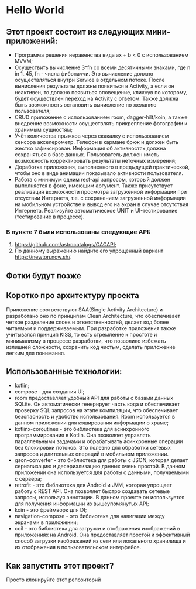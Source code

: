 # Hello World

## Этот проект состоит из следующих мини-приложений:
- Программа решения неравенства вида ax + b < 0 с использованием MVVM;
- Осуществить вычисление 3^fn со всеми десятичными знаками, где n in 1..45, fn - числа фибоначчи. Это вычисление должно осуществляться внутри Service в отдельном потоке. После вычисления результаты должны появиться в Activity, а если он неактивен, то должно появиться оповещение, кликнув по которому, будет осуществлен переход на Activity с ответом. Также должна быть возможность остановить вычисление по желанию пользователя;
- CRUD приложение с использованием room, dagger-hilt/koin, а также внедрение возможности осуществлять прикрепление фотографии к хранимым сущностям;
- Учёт количества прыжков через скакалку с использованием сенсора акселерометр. Телефон в кармане брюк и должен быть жестко зафиксирован. Информация об активностях должна сохраняться в базе данных. Пользователь должен иметь возможность корректировать результаты неточных измерений;
- Доработка приложения, выполненного в предыдущей практической, чтобы оно в виде анимации показывало активности пользователя.
- Работа с минимум одним rest-api запросом, который должен выполняется в фоне, имеющим аргумент. Также присутствует реализация возможности просмотра загруженной информации при отсуствии Интернета, т.е. с сохранением загруженной информации на мобильном устройстве и вывод его на экран в случае отсутствия Интернета. Реализуйте автоматическое UNIT и UI-тестирование (тестирование в процессе).

### В пункте 7 были использованы следующие API:
1. https://github.com/astrocatalogs/OACAPI;
2. По данному выражению найдите его упрощенный вариант https://newton.now.sh/.

## Фотки будут позже

## Коротко про архитектуру проекта
Приложение соответствуют SAA(Single Activity Architecture) и разработано оно по принципам Clean Architecture, что обеспечивает четкое разделение слоев и ответственностей, делает код более читаемым и поддерживаемым. При разработке приложения также учитывался принцип KISS, то есть стремление к простоте и минимализму в процессе разработки, что позволило избежать излишней сложности, сохранить код чистым, сделать приложение легким для понимания.

Использованные технологии:
-
- kotlin;
- compose - для создания UI;
- room предоставляет удобный API для работы с базами данных SQLite. Он автоматически генерирует часть кода и обеспечивает проверку SQL запросов на этапе компиляции, что обеспечивает безопасность и удобство использования. Room используется в данном приложении для кэширования информации о храме;
- kotlinx-coroutines - это библиотека для асинхронного программирования в Kotlin. Она позволяет управлять параллельными задачами и обрабатывать асинхронные операции без блокировки потоков. Это полезно для обработки сетевых запросов и длительных операций в мобильном приложении.
- gson-converter - это библиотека для работы с JSON, которая делает сериализацию и десериализацию данных очень простой. В данном приложении она используется для работы с данными, получаемыми с сервера;
- retrofit - это библиотека для Android и JVM, которая упрощает работу с REST API. Она позволяет быстро создавать сетевые запросы, используя аннотации. В данном проекте он используется для получения информации из вышеупомянутых API;
- koin - это фреймворк для DI;
- navigation-compose - это библиотека для навигации между экранами в приложении;
- coil - это библиотека для загрузки и отображения изображений в приложениях на Android. Она предоставляет простой и эффективный способ загрузки изображений из сети или локального хранилища и их отображения в пользовательском интерфейсе.

## Как запустить этот проект?
Просто клонируйте этот репозиторий
